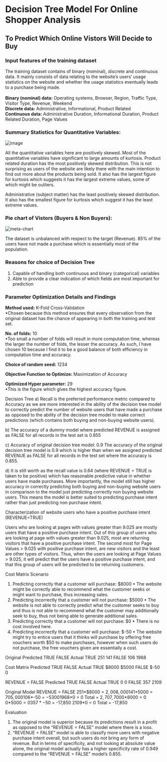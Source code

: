 # Decision Tree Model For Online Shopper Analysis 
## To Predict Which Online Vistors Will Decide to Buy
### Input features of the training dataset
The training dataset contains of binary (nominal), discrete and continuous data. It mainly consists of data relating to the website’s users’ usage statistics on the website and whether the usage statistics eventually leads to a purchase being made.
<br />
<br /> **Binary (nominal) data:** Operating systems, Browser, Region, Traffic Type, Visitor Type, Revenue, Weekend
<br /> **Discrete data:** Administrative, Informational, Product Related 
<br /> **Continuous data:** Administrative Duration, Informational Duration, Product Related Duration, Page Values
### Summary Statistics for Quantitative Variables:

![image](https://user-images.githubusercontent.com/102946848/161532861-926a0545-e063-4a11-b7fb-f4fed546fcf9.png)

All the quantitative variables here are positively skewed. Most of the quantitative variables have significant to large amounts of kurtosis. 
Product related duration has the most positively skewed distribution. This is not surprising as users of the website are likely there with the main intention to find out more about the products being sold. It also has the largest figure for kurtosis which suggests it has the largest extreme values, some of which might be outliers.

Administrative (subject matter) has the least positively skewed distribution. It also has the smallest figure for kurtosis which suggest it has the least extreme values.

### Pie chart of Vistors (Buyers & Non Buyers):

![meta-chart](https://user-images.githubusercontent.com/102946848/161533911-14a14b8a-95bc-4de4-b636-6110981e151c.jpeg)

 
The dataset is unbalanced with respect to the target (Revenue). 85% of the users have not made a purchase which is essentially most of the population.
### Reasons for choice of Decision Tree
1. Capable of handling both continuous and binary (categorical) variables
2. Able to provide a clear indication of which fields are most important for prediction 
### Parameter Optimization Details and Findings
**Method used:** K-Fold Cross-Validation
<br /> •Chosen because this method ensures that every observation from the original dataset has the chance of appearing in both the training and test set.

 **No. of folds:**  10 
<br /> •Too small a number of folds will result in more computation time, whereas the larger the number of folds, the lesser the accuracy. As such, I have chosen 10 because I find it to be a good balance of both efficiency in computation time and accuracy.

**Choice of random seed:** 1234

**Objective Function to Optimize:** Maximization of Accuracy 

**Optimized Hyper parameter:**  29 
<br />  •This is the figure which gives the highest accuracy figure.

Decision Tree
a)	Recall is the preferred performance metric compared to Accuracy as we are more interested in the ability of the decision tree model to correctly predict the number of website users that have made a purchase as opposed to the ability of the decision tree model to make correct predictions (which contains both buying and non-buying website users). 

b)	The accuracy of a dummy model where predicted REVENUE is assigned as FALSE for all records in the test set is 0.855

c)	Accuracy of original decision tree model: 0.9
The accuracy of the original decision tree model is 0.9 which is higher than when we assigned predicted REVENUE as FALSE for all records in the test set where the accuracy is 0.855.

d)	It is still worth as the recall value is 0.64 (where REVENUE = TRUE is taken to be positive) which has reasonable predictive value in whether users have made purchases. More importantly, the model still has higher accuracy in correctly predicting both buying and non-buying website users in comparison to the model just predicting correctly non buying website users. This means the model is better suited to predicting purchase intent rather than just predicting non purchase intent.

Characterization of website users who have a positive purchase intent (REVENUE=TRUE)
 
Users who are looking at pages with values greater than 9.025 are mostly users that have a positive purchase intent. Out of this group of users who are looking at page with values greater than 9.025, most are returning visitors that have a positive purchase intent.  The second most for Page Values > 9.025 with positive purchase intent, are new visitors and the least are other types of visitors. 
Thus, when the users are looking at Page Values > 9.025, it will predict that the users have a positive purchase intent, and that this group of users will be predicted to be returning customers. 

Cost Matrix Scenario
1.	Predicting correctly that a customer will purchase: $8000
•	The website might be correctly able to recommend what the customer seeks or might want to purchase, thus increasing sales.
2.	Predicting incorrectly that a customer will not purchase: $5000
•	The website is not able to correctly predict what the customer seeks to buy and thus is not able to recommend what the customer may additionally seek to buy, thus not being able to generate additional sales.
3.	Predicting correctly that a customer will not purchase: $0
•	There is no cost involved here.
4.	Predicting incorrectly that a customer will purchase: $-50
•	The website might try to entice users that it thinks will purchase by offering free vouchers worth $50 to make purchases, however when such users do not purchase, the free vouchers given are essentially a cost.

Original	Predicted
 	 	TRUE	FALSE
Actual	TRUE	251	141
	FALSE	106	1968

Cost Matrix	Predicted
 	 	TRUE	FALSE
Actual	TRUE	$8000	$5000
	FALSE	$-50	0

REVENUE = FALSE	Predicted
 	 	TRUE	FALSE
Actual	TRUE	0	0
	FALSE	357	2109

Original Model	REVENUE = FALSE
251*$8000 = $2,008,000
141*$5000 = $705,000
106*$-50 = $-5300
1968*$0 = 0
Total = $2,707,700	0*$8000 = 0
0*$5000 = 0 
357*-$50 = -17,850
2109*0 = 0
Total = -17,850

Evaluation
1.	The original model is superior because its predictions result in a profit as opposed to the “REVENUE = FALSE” model where there is a loss.
2.	“REVENUE = FALSE” model is able to classify more users with negative purchase intent overall, but such users do not bring any form of revenue. But in terms of specificity, and not looking at absolute value alone, the original model actually has a higher specificity rate of 0.949 compared to the “REVENUE = FALSE” model’s 0.855.

